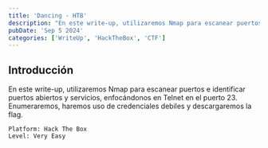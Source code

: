 ```yaml
---
title: 'Dancing - HTB'
description: "En este write-up, utilizaremos Nmap para escanear puertos e identificar puertos abiertos y servicios, enfocándonos en SMB. Enumeraremos, y descargaremos la flag."
pubDate: 'Sep 5 2024'
categories: ['WriteUp', 'HackTheBox', 'CTF']
--- 
```


## Introducción

En este write-up, utilizaremos Nmap para escanear puertos e identificar puertos abiertos y servicios, enfocándonos en Telnet en el puerto 23. Enumeraremos, haremos uso de credenciales debiles y descargaremos la flag.

```
Platform: Hack The Box
Level: Very Easy
```

